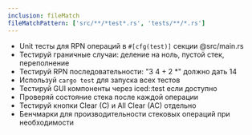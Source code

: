 ```yaml
---
inclusion: fileMatch
fileMatchPattern: ['src/**/*test*.rs', 'tests/**/*.rs']
---
```


- Unit тесты для RPN операций в `#[cfg(test)]` секции @src/main.rs
- Тестируй граничные случаи: деление на ноль, пустой стек, переполнение
- Тестируй RPN последовательности: "3 4 + 2 *" должно дать 14
- Используй `cargo test` для запуска всех тестов
- Тестируй GUI компоненты через iced::test если доступно
- Проверяй состояние стека после каждой операции
- Тестируй кнопки Clear (C) и All Clear (AC) отдельно
- Бенчмарки для производительности стековых операций при необходимости
